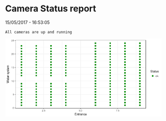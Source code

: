 Camera Status report
================
15/05/2017 - 16:53:05

    All cameras are up and running

![](camreport_files/figure-markdown_github/unnamed-chunk-2-1.png)
